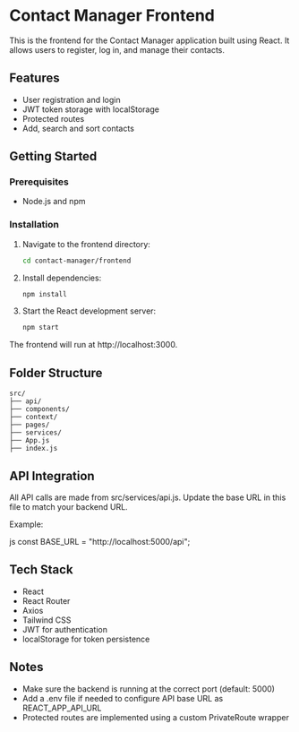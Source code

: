 # Contact Manager Frontend

This is the frontend for the Contact Manager application built using React. It allows users to register, log in, and manage their contacts.

## Features

- User registration and login
- JWT token storage with localStorage
- Protected routes
- Add, search and sort contacts

## Getting Started

### Prerequisites

- Node.js and npm

### Installation

1. Navigate to the frontend directory:

   ```bash
   cd contact-manager/frontend
   

2. Install dependencies:

   ```bash
   npm install
   

3. Start the React development server:

   ```bash
   npm start
   

The frontend will run at http://localhost:3000.

## Folder Structure

```
src/
├── api/
├── components/
├── context/
├── pages/
├── services/
├── App.js
├── index.js
```

## API Integration

All API calls are made from src/services/api.js. Update the base URL in this file to match your backend URL.

Example:

js
const BASE_URL = "http://localhost:5000/api";


## Tech Stack

- React
- React Router
- Axios
- Tailwind CSS
- JWT for authentication
- localStorage for token persistence

## Notes

- Make sure the backend is running at the correct port (default: 5000)
- Add a .env file if needed to configure API base URL as REACT_APP_API_URL
- Protected routes are implemented using a custom PrivateRoute wrapper

